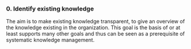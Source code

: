 
### 0.  Identify existing knowledge
The aim is to make existing knowledge transparent, to give an overview of the knowledge existing in the organization.
This goal is the basis of or at least supports many other goals and thus can be seen as a prerequisite of systematic knowledge management.